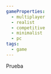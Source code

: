 ```yaml
---
gameProperties:
  - multiplayer
  - realist
  - competitive
  - minimalist
  - pc
tags:
  - game
---
```


Prueba
